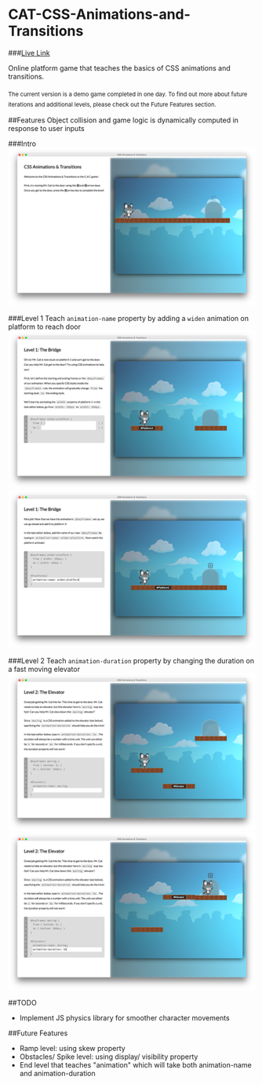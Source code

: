 # CAT-CSS-Animations-and-Transitions

###[Live Link](http://yianlo.github.io/CAT-CSS-Animations-and-Transitions)

Online platform game that teaches the basics of CSS animations and transitions.

<sub>The current version is a demo game completed in one day. To find out more about future iterations and additional levels, please check out the Future Features section.<sub>

##Features
Object collision and game logic is dynamically computed in response to user inputs

###Intro
![intro]

###Level 1
Teach `animation-name` property by adding a `widen` animation on platform to reach door
![level1_start]![level1_end]

###Level 2
Teach `animation-duration` property by changing the duration on a fast moving elevator
![level2_start]![level2_end]

[intro]: ./screenshots/intro.png
[level1_start]: ./screenshots/level1_start.png
[level1_end]: ./screenshots/level1_end.png
[level2_start]: ./screenshots/level2_start.png
[level2_end]: ./screenshots/level2_end.png

##TODO
* Implement JS physics library for smoother character movements

##Future Features
* Ramp level: using skew property
* Obstacles/ Spike level: using display/ visibility property
* End level that teaches "animation" which will take both animation-name and animation-duration
